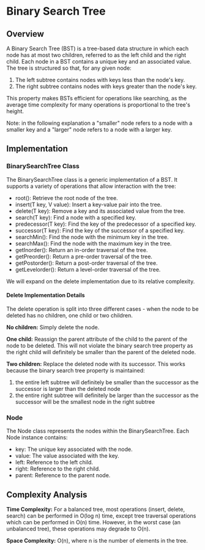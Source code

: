 # Binary Search Tree

## Overview

A Binary Search Tree (BST) is a tree-based data structure in which each node has at most two children, referred to as
the left child and the right child. Each node in a BST contains a unique key and an associated value. The tree is
structured so that, for any given node:

1. The left subtree contains nodes with keys less than the node's key.
2. The right subtree contains nodes with keys greater than the node's key.

This property makes BSTs efficient for operations like searching, as the average time complexity for many operations is
proportional to the tree's height.

Note: in the following explanation a "smaller" node refers to a node with a smaller key and a "larger" node refers to a
node with a larger key.

## Implementation

### BinarySearchTree Class

The BinarySearchTree class is a generic implementation of a BST. It supports a variety of operations that allow
interaction with the tree:

- root(): Retrieve the root node of the tree.
- insert(T key, V value): Insert a key-value pair into the tree.
- delete(T key): Remove a key and its associated value from the tree.
- search(T key): Find a node with a specified key.
- predecessor(T key): Find the key of the predecessor of a specified key.
- successor(T key): Find the key of the successor of a specified key.
- searchMin(): Find the node with the minimum key in the tree.
- searchMax(): Find the node with the maximum key in the tree.
- getInorder(): Return an in-order traversal of the tree.
- getPreorder(): Return a pre-order traversal of the tree.
- getPostorder(): Return a post-order traversal of the tree.
- getLevelorder(): Return a level-order traversal of the tree.

We will expand on the delete implementation due to its relative complexity.

#### Delete Implementation Details

The delete operation is split into three different cases - when the node to be deleted has no children, one child or
two children.

**No children:** Simply delete the node.

**One child:** Reassign the parent attribute of the child to the parent of the node to be deleted. This will not violate
the binary search tree property as the right child will definitely be smaller than the parent of the deleted node.

**Two children:** Replace the deleted node with its successor. This works because the binary search tree property is
maintained:

1. the entire left subtree will definitely be smaller than the successor as the successor is larger than the deleted
   node
2. the entire right subtree will definitely be larger than the successor as the successor will be the smallest node in
   the right subtree

### Node

The Node class represents the nodes within the BinarySearchTree. Each Node instance contains:

- key: The unique key associated with the node.
- value: The value associated with the key.
- left: Reference to the left child.
- right: Reference to the right child.
- parent: Reference to the parent node.

## Complexity Analysis

**Time Complexity:** For a balanced tree, most operations (insert, delete, search) can be performed in O(log n) time,
except tree traversal operations which can be performed in O(n) time. However, in the worst case (an unbalanced tree),
these operations may degrade to O(n).

**Space Complexity:** O(n), where n is the number of elements in the tree.
